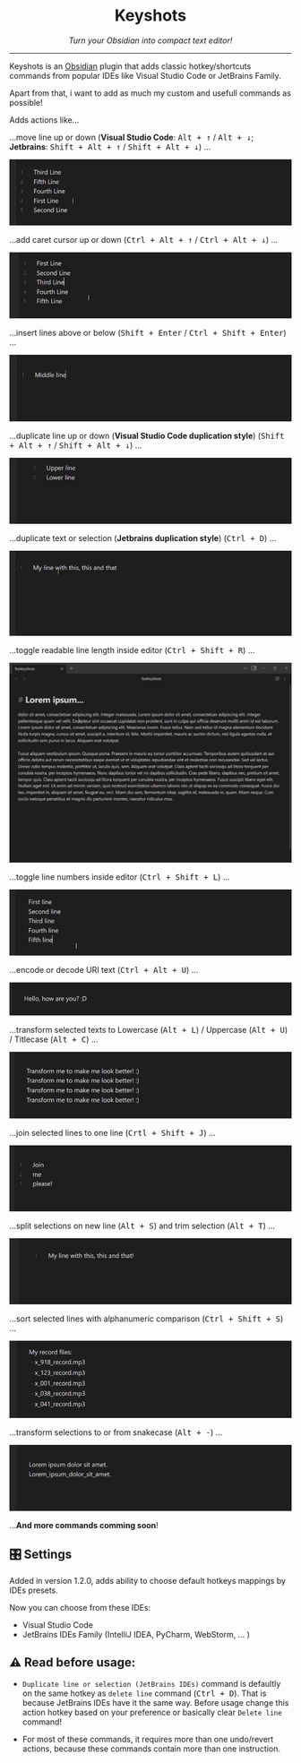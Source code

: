 <h1 align=center>Keyshots</h1>

<p align=center><i>Turn your Obsidian into compact text editor!</i></p>

---

Keyshots is an [Obsidian](https://obsidian.md) plugin that adds classic hotkey/shortcuts commands from popular IDEs like Visual Studio Code or JetBrains Family. 

Apart from that, i want to add as much my custom and usefull commands as possible!

Adds actions like...

...move line up or down (**Visual Studio Code**: <kbd>Alt + ↑</kbd> / <kbd>Alt + ↓</kbd>; **Jetbrains**: <kbd>Shift + Alt + ↑</kbd> / <kbd>Shift + Alt + ↓</kbd>) ...

![](assets/line_move.gif)

...add caret cursor up or down (<kbd>Ctrl + Alt + ↑</kbd> / <kbd>Ctrl + Alt + ↓</kbd>) ...

![](assets/add_caret.gif)

...insert lines above or below (<kbd>Shift + Enter</kbd> / <kbd>Ctrl + Shift + Enter</kbd>) ...

![](assets/insert_line.gif)

...duplicate line up or down (**Visual Studio Code duplication style**) (<kbd>Shift + Alt + ↑</kbd> / <kbd>Shift + Alt + ↓</kbd>) ...

![](assets/vscode_duplicate_line.gif)

...duplicate text or selection (**Jetbrains duplication style**) (<kbd>Ctrl + D</kbd>) ...

![](assets/jetbrains_duplicate.gif)

...toggle readable line length inside editor (<kbd>Ctrl + Shift + R</kbd>) ...

![](assets/toggle_readable_line_length.gif)

...toggle line numbers inside editor (<kbd>Ctrl + Shift + L</kbd>) ...

![](assets/toggle_line_numbers.gif)

...encode or decode URI text (<kbd>Ctrl + Alt + U</kbd>) ...

![](assets/uri_encode_decode.gif)

...transform selected texts to Lowercase (<kbd>Alt + L</kbd>) / Uppercase (<kbd>Alt + U</kbd>) / Titlecase (<kbd>Alt + C</kbd>) ...

![](assets/transform_text.gif)

...join selected lines to one line (<kbd>Crtl + Shift + J</kbd>) ...

![](assets/join_lines.gif)

...split selections on new line (<kbd>Alt + S</kbd>) and trim selection (<kbd>Alt + T</kbd>) ...

![](assets/split_sel_on_line_and_trim.gif)

...sort selected lines with alphanumeric comparison (<kbd>Ctrl + Shift + S</kbd>) ...

![](assets/sort_selected_lines.gif)

...transform selections to or from snakecase (<kbd>Alt + -</kbd>) ...

![](assets/transform_to_from_snakecase.gif)

...**And more commands comming soon**!

## 🎛️ Settings

Added in version 1.2.0, adds ability to choose default hotkeys mappings by IDEs presets.

Now you can choose from these IDEs:

- Visual Studio Code
- JetBrains IDEs Family (IntelliJ IDEA, PyCharm, WebStorm, ... )

## ⚠️ Read before usage:

- `Duplicate line or selection (JetBrains IDEs)` command is defaultly on the same hotkey as `delete line` command (<kbd>Ctrl + D</kbd>). That is because JetBrains IDEs have it the same way. Before usage change this action hotkey based on your preference or basically clear `Delete line` command!

- For most of these commands, it requires more than one undo/revert actions, because these commands contain more than one instruction.